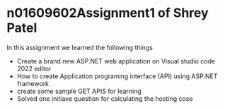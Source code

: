 # n01609602Assignment1 of Shrey Patel

In this assignment we learned the following things
- Create a brand new ASP.NET web application on Visual studio code 2022 editor
- How to create Application programing interface (API) using ASP.NET framework
- create some sample GET APIS for learning
- Solved one initiave question for calculating the hosting cose
